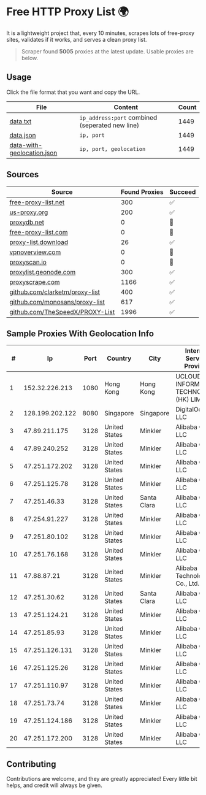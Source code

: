 
# Free HTTP Proxy List 🌍

It is a lightweight project that, every 10 minutes, scrapes lots of free-proxy sites, validates if it works, and serves a clean proxy list.


> Scraper found **5005** proxies at the latest update. Usable proxies are below.

## Usage

Click the file format that you want and copy the URL.


|File|Content|Count|
|----|-------|-----|
|[data.txt](https://raw.githubusercontent.com/themiralay/Proxy-List-World/master/data.txt)|`ip_address:port` combined (seperated new line)|1449|
|[data.json](https://raw.githubusercontent.com/themiralay/Proxy-List-World/master/data.json)|`ip, port`|1449|
|[data-with-geolocation.json](https://raw.githubusercontent.com/themiralay/Proxy-List-World/master/data-with-geolocation.json)|`ip, port, geolocation`|1449|

## Sources

|Source|Found Proxies|Succeed|
|------|-------------|-------|
|[free-proxy-list.net](https://free-proxy-list.net)|300|✅|
|[us-proxy.org](https://www.us-proxy.org)|200|✅|
|[proxydb.net](http://proxydb.net)|0|🚫|
|[free-proxy-list.com](https://free-proxy-list.com/?page=&port=&type%5B%5D=http&type%5B%5D=https&up_time=0&search=Search)|0|🚫|
|[proxy-list.download](https://www.proxy-list.download/HTTP)|26|✅|
|[vpnoverview.com](https://vpnoverview.com/privacy/anonymous-browsing/free-proxy-servers)|0|🚫|
|[proxyscan.io](https://www.proxyscan.io)|0|🚫|
|[proxylist.geonode.com](https://proxylist.geonode.com/api/proxy-list?limit=300&page=1&sort_by=lastChecked&sort_type=desc&protocols=http,https)|300|✅|
|[proxyscrape.com](https://api.proxyscrape.com/v2/?request=displayproxies&protocol=http&timeout=10000&country=all&ssl=all&anonymity=all)|1166|✅|
|[github.com/clarketm/proxy-list](https://raw.githubusercontent.com/clarketm/proxy-list/master/proxy-list-raw.txt)|400|✅|
|[github.com/monosans/proxy-list](https://raw.githubusercontent.com/monosans/proxy-list/main/proxies/http.txt)|617|✅|
|[github.com/TheSpeedX/PROXY-List](https://raw.githubusercontent.com/TheSpeedX/PROXY-List/master/http.txt)|1996|✅|


## Sample Proxies With Geolocation Info

|#|Ip|Port|Country|City|Internet Service Provider|
|-|--|----|-------|----|-------------------------|
|1|152.32.226.213|1080|Hong Kong|Hong Kong|UCLOUD INFORMATION TECHNOLOGY (HK) LIMITED|
|2|128.199.202.122|8080|Singapore|Singapore|DigitalOcean, LLC|
|3|47.89.211.175|3128|United States|Minkler|Alibaba Cloud LLC|
|4|47.89.240.252|3128|United States|Minkler|Alibaba Cloud LLC|
|5|47.251.172.202|3128|United States|Minkler|Alibaba Cloud LLC|
|6|47.251.125.78|3128|United States|Minkler|Alibaba Cloud LLC|
|7|47.251.46.33|3128|United States|Santa Clara|Alibaba Cloud LLC|
|8|47.254.91.227|3128|United States|Minkler|Alibaba Cloud LLC|
|9|47.251.80.102|3128|United States|Minkler|Alibaba Cloud LLC|
|10|47.251.76.168|3128|United States|Minkler|Alibaba Cloud LLC|
|11|47.88.87.21|3128|United States|Minkler|Alibaba (US) Technology Co., Ltd.|
|12|47.251.30.62|3128|United States|Santa Clara|Alibaba Cloud LLC|
|13|47.251.124.21|3128|United States|Minkler|Alibaba Cloud LLC|
|14|47.251.85.93|3128|United States|Minkler|Alibaba Cloud LLC|
|15|47.251.126.131|3128|United States|Minkler|Alibaba Cloud LLC|
|16|47.251.125.26|3128|United States|Minkler|Alibaba Cloud LLC|
|17|47.251.110.97|3128|United States|Minkler|Alibaba Cloud LLC|
|18|47.251.73.74|3128|United States|Minkler|Alibaba Cloud LLC|
|19|47.251.124.186|3128|United States|Minkler|Alibaba Cloud LLC|
|20|47.251.172.200|3128|United States|Minkler|Alibaba Cloud LLC|



## Contributing

Contributions are welcome, and they are greatly appreciated! Every
little bit helps, and credit will always be given.

